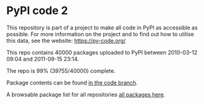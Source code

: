 # PyPI code 2

This repository is part of a project to make all code in PyPI as accessible as possible. For more information 
on the project and to find out how to utilise this data, see the website: https://py-code.org/

This repo contains 40000 packages uploaded to PyPI between 
2010-03-12 09:04 and 2011-09-15 23:14.

The repo is 99% (39755/40000) complete.

Package contents can be found [in the code branch](https://github.com/pypi-data/pypi-mirror-2/tree/code/packages).

A browsable package list for all repositories [all packages here](https://py-code.org/repositories/pypi-mirror-2).


